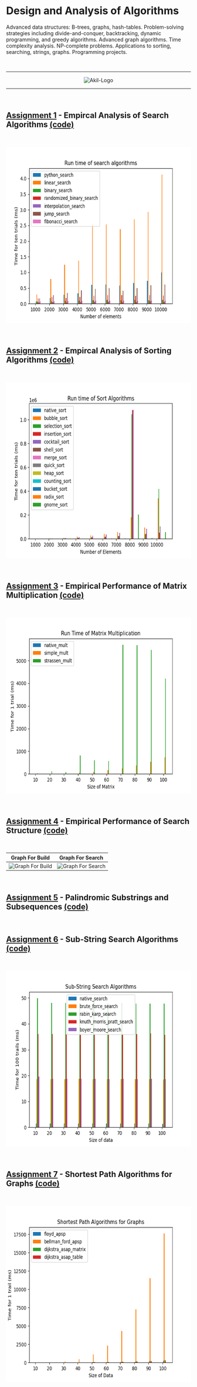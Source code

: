# Design and Analysis of Algorithms

Advanced data structures: B-trees, graphs, hash-tables. Problem-solving strategies including divide-and-conquer, backtracking, dynamic programming, and greedy algorithms. Advanced graph algorithms. Time complexity analysis. NP-complete problems. Applications to sorting, searching, strings, graphs. Programming projects. 


<br>

___

<p align="center">
  <img src="https://drive.google.com/uc?export=view&id=1_9r_EWmSjv1WM40NW0ybgstOBAcvl1dv" alt="Akil-Logo">
</p>

___

<br>

## [Assignment 1](https://drive.google.com/open?id=1OxHV61h49uulY6zSPOI-0k0ARXxfk-jG) - Empircal Analysis of Search Algorithms [(code)](https://github.com/iakil/CSCI323_Design-and-Analysis-of-Algorithms/blob/main/Assignments/Assignment1/A_Bhuiyan_Assgn1.py)

<br>

<p align="center">
  <img width="640" height="480" src="https://github.com/iakil/CSCI323/blob/main/Assignments/Assignment1/Assignment1.png" alt="Search Algorithms">
</p>

<br>

## [Assignment 2](https://drive.google.com/open?id=1yHQJErWWvb-uHm_yYrCBkD5JP-vZe9Ul) - Empircal Analysis of Sorting Algorithms [(code)](https://github.com/iakil/CSCI323_Design-and-Analysis-of-Algorithms/blob/main/Assignments/Assignment2/A_Bhuiyan_Assgn2.py)

<br>

<p align="center">
  <img width="640" height="480" src="https://github.com/iakil/CSCI323/blob/main/Assignments/Assignment2/Assignment2.png" alt="Sort Algorithms">
</p>

<br>

## [Assignment 3](https://drive.google.com/open?id=1KPKplnG4Yes_uNKM2toVjFXKluOyjIfX) - Empirical Performance of Matrix Multiplication [(code)](https://github.com/iakil/CSCI323_Design-and-Analysis-of-Algorithms/blob/main/Assignments/Assignment3/A_Bhuiyan_Assgn3.py)

<br>

<p align="center">
  <img width="640" height="480" src="https://github.com/iakil/CSCI323/blob/main/Assignments/Assignment3/Assignment3.png" alt="Matrix Multiplication">
</p>

<br>

## [Assignment 4](https://drive.google.com/open?id=1IwKlL8H9OC8xrfEeXk8lgX2CoQlYVzT7) - Empirical Performance of Search Structure [(code)](https://github.com/iakil/CSCI323_Design-and-Analysis-of-Algorithms/blob/main/Assignments/Assignment4/A_Bhuiyan_Assgn4.py)

<br>

  Graph For Build            |  Graph For Search
  :-------------------------:|:-------------------------:
  ![Graph For Build](https://github.com/iakil/CSCI323_Design-and-Analysis-of-Algorithms/blob/main/Assignments/Assignment4/Assignment4a.png)  |  ![Graph For Search](https://github.com/iakil/CSCI323_Design-and-Analysis-of-Algorithms/blob/main/Assignments/Assignment4/Assignment4b.png)

<br>

## [Assignment 5](https://drive.google.com/open?id=1EuxDYfVBlpJQLfP4iiRvGPGEDNQ-atSH) - Palindromic Substrings and Subsequences [(code)](https://github.com/iakil/CSCI323_Design-and-Analysis-of-Algorithms/blob/main/Assignments/Assignment5/A_Bhuiyan_Assgn5.py)

<br>

## [Assignment 6](https://drive.google.com/open?id=1xRV6VBPOe-c0e3CLDscpMi0vmVrvEySU) - Sub-String Search Algorithms [(code)](https://github.com/iakil/CSCI323_Design-and-Analysis-of-Algorithms/blob/main/Assignments/Assignment6/A_Bhuiyan_Assgn6.py)

<br>

<p align="center">
  <img width="640" height="480" src="https://github.com/iakil/CSCI323/blob/main/Assignments/Assignment6/Assignment6.png" alt="Sub-String Search Algorithms">
</p>

<br>

## [Assignment 7](https://drive.google.com/open?id=1AM8QOJsiqezs5tM5Y73JUhNYXqogYO89) - Shortest Path Algorithms for Graphs [(code)](https://github.com/iakil/CSCI323_Design-and-Analysis-of-Algorithms/blob/main/Assignments/Assignment7/A_Bhuiyan_Assgn7.py)

<br>

<p align="center">
  <img width="640" height="480" src="https://github.com/iakil/CSCI323/blob/main/Assignments/Assignment7/Assignment7.png" alt="Shortest Path Algorithms for Graphs">
</p>

<br>